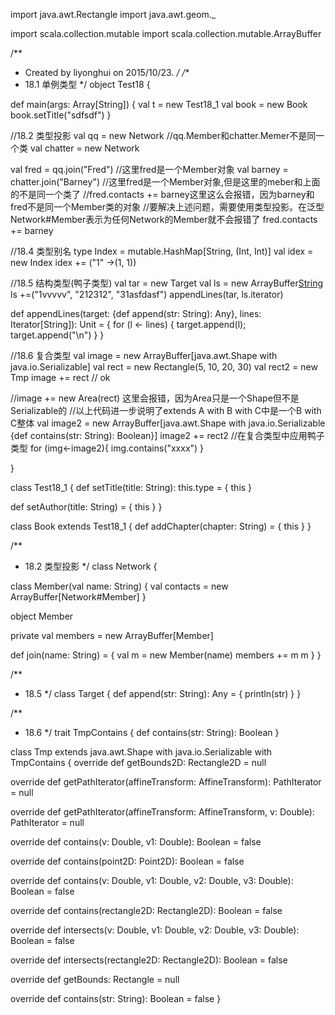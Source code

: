 import java.awt.Rectangle
import java.awt.geom._

import scala.collection.mutable
import scala.collection.mutable.ArrayBuffer

/**
 * Created by liyonghui on 2015/10/23.
 */
/**
 * 18.1 单例类型
 */
object Test18 {

  def main(args: Array[String]) {
    val t = new Test18_1
    val book = new Book
    book.setTitle("sdfsdf")
  }

  //18.2 类型投影
  val qq = new Network
  //qq.Member和chatter.Memer不是同一个类
  val chatter = new Network

  val fred = qq.join("Fred")
  //这里fred是一个Member对象
  val barney = chatter.join("Barney") //这里fred是一个Member对象,但是这里的meber和上面的不是同一个类了
  //fred.contacts += barney这里这么会报错，因为barney和fred不是同一个Member类的对象
  //要解决上述问题，需要使用类型投影。在泛型Network#Member表示为任何Network的Member就不会报错了
  fred.contacts += barney

  //18.4 类型别名
  type Index = mutable.HashMap[String, (Int, Int)]
  val idex = new Index
  idex += ("1" ->(1, 1))

  //18.5 结构类型(鸭子类型)
  val tar = new Target
  val ls = new ArrayBuffer[String]()
  ls +=("1vvvvv", "212312", "31asfdasf")
  appendLines(tar, ls.iterator)

  def appendLines(target: {def append(str: String): Any}, lines: Iterator[String]): Unit = {
    for (l <- lines) {
      target.append(l); target.append("\n")
    }
  }

  //18.6 复合类型
  val image = new ArrayBuffer[java.awt.Shape with java.io.Serializable]
  val rect = new Rectangle(5, 10, 20, 30)
  val rect2 = new Tmp
  image += rect // ok

  //image += new Area(rect) 这里会报错，因为Area只是一个Shape但不是Serializable的
  //以上代码进一步说明了extends A with B with C中是一个B with C整体
  val image2 = new ArrayBuffer[java.awt.Shape with java.io.Serializable {def contains(str: String): Boolean}]
  image2 += rect2 //在复合类型中应用鸭子类型
  for (img<-image2){
    img.contains("xxxx")
  }


}


class Test18_1 {
  def setTitle(title: String): this.type = {
    this
  }

  def setAuthor(title: String) = {
    this
  }
}

class Book extends Test18_1 {
  def addChapter(chapter: String) = {
    this
  }
}


/**
 * 18.2 类型投影
 */
class Network {

  class Member(val name: String) {
    val contacts = new ArrayBuffer[Network#Member]
  }

  object Member

  private val members = new ArrayBuffer[Member]

  def join(name: String) = {
    val m = new Member(name)
    members += m
    m
  }
}

/**
 * 18.5
 */
class Target {
  def append(str: String): Any = {
    println(str)
  }
}

/**
 * 18.6
 */
trait TmpContains {
  def contains(str: String): Boolean
}

class Tmp extends java.awt.Shape with java.io.Serializable with TmpContains {
  override def getBounds2D: Rectangle2D = null

  override def getPathIterator(affineTransform: AffineTransform): PathIterator = null

  override def getPathIterator(affineTransform: AffineTransform, v: Double): PathIterator = null

  override def contains(v: Double, v1: Double): Boolean = false

  override def contains(point2D: Point2D): Boolean = false

  override def contains(v: Double, v1: Double, v2: Double, v3: Double): Boolean = false

  override def contains(rectangle2D: Rectangle2D): Boolean = false

  override def intersects(v: Double, v1: Double, v2: Double, v3: Double): Boolean = false

  override def intersects(rectangle2D: Rectangle2D): Boolean = false

  override def getBounds: Rectangle = null

  override def contains(str: String): Boolean = false
}
